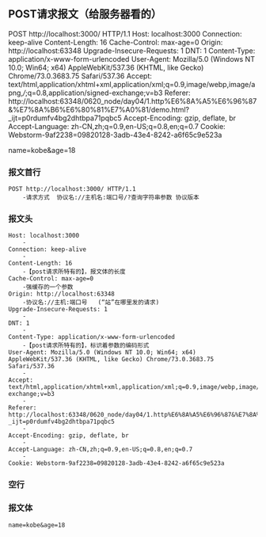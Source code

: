 ## POST请求报文（给服务器看的）
POST http://localhost:3000/ HTTP/1.1
Host: localhost:3000
Connection: keep-alive
Content-Length: 16
Cache-Control: max-age=0
Origin: http://localhost:63348
Upgrade-Insecure-Requests: 1
DNT: 1
Content-Type: application/x-www-form-urlencoded
User-Agent: Mozilla/5.0 (Windows NT 10.0; Win64; x64) AppleWebKit/537.36 (KHTML, like Gecko) Chrome/73.0.3683.75 Safari/537.36
Accept: text/html,application/xhtml+xml,application/xml;q=0.9,image/webp,image/apng,*/*;q=0.8,application/signed-exchange;v=b3
Referer: http://localhost:63348/0620_node/day04/1.http%E6%8A%A5%E6%96%87&%E7%8A%B6%E6%80%81%E7%A0%81/demo.html?_ijt=p0rdumfv4bg2dhtbpa71pqbc5
Accept-Encoding: gzip, deflate, br
Accept-Language: zh-CN,zh;q=0.9,en-US;q=0.8,en;q=0.7
Cookie: Webstorm-9af2238=09820128-3adb-43e4-8242-a6f65c9e523a

name=kobe&age=18

### 报文首行
    POST http://localhost:3000/ HTTP/1.1
        -请求方式  协议名://主机名:端口号/?查询字符串参数 协议版本
### 报文头
    Host: localhost:3000
        -
    Connection: keep-alive
        -
    Content-Length: 16
        -【post请求所特有的】，报文体的长度
    Cache-Control: max-age=0
        -强缓存的一个参数
    Origin: http://localhost:63348
        -协议名://主机:端口号   (“站”在哪里发的请求)
    Upgrade-Insecure-Requests: 1
        -
    DNT: 1
        -
    Content-Type: application/x-www-form-urlencoded
        -【post请求所特有的】，标识着参数的编码形式
    User-Agent: Mozilla/5.0 (Windows NT 10.0; Win64; x64) AppleWebKit/537.36 (KHTML, like Gecko) Chrome/73.0.3683.75 Safari/537.36
        -
    Accept: text/html,application/xhtml+xml,application/xml;q=0.9,image/webp,image/apng,*/*;q=0.8,application/signed-exchange;v=b3
        -
    Referer: http://localhost:63348/0620_node/day04/1.http%E6%8A%A5%E6%96%87&%E7%8A%B6%E6%80%81%E7%A0%81/demo.html?_ijt=p0rdumfv4bg2dhtbpa71pqbc5
        -
    Accept-Encoding: gzip, deflate, br
        -
    Accept-Language: zh-CN,zh;q=0.9,en-US;q=0.8,en;q=0.7
        -
    Cookie: Webstorm-9af2238=09820128-3adb-43e4-8242-a6f65c9e523a
### 空行
### 报文体
    name=kobe&age=18